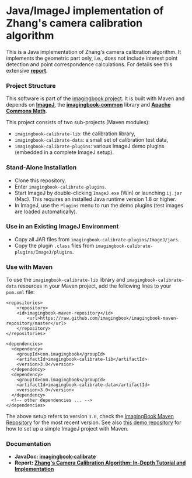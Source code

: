 # Java/ImageJ implementation of Zhang's camera calibration algorithm #

This is a Java implementation of Zhang's camera calibration algorithm. 
It implements the geometric part only, i.e., does not include interest point detection and point correspondence calculations.
For details see this extensive [**report**](https://www.researchgate.net/publication/303233579_Zhang%27s_Camera_Calibration_Algorithm_In-Depth_Tutorial_and_Implementation).

### Project Structure ###

This software is part of the [imagingbook project](https://imagingbook.com).
It is built with Maven and depends on 
[**ImageJ**](https://imagej.nih.gov/ij/), 
the [**imagingbook-common**](https://github.com/imagingbook/imagingbook-public) library and
[**Apache Commons Math**](http://commons.apache.org/proper/commons-math/).

This project consists of two sub-projects (Maven modules):
* `imagingbook-calibrate-lib`: the calibration library,
* `imagingbook-calibrate-data`: a small set of calibration test data,
* `imagingbook-calibrate-plugins`: various ImageJ demo plugins (embedded in a complete ImageJ setup).

### Stand-Alone Installation ###

* Clone this repository.
* Enter `imagingbook-calibrate-plugins`.
* Start ImageJ by double-clicking `ImageJ.exe` (Win) or launching `ij.jar` (Mac). This requires an installed Java runtime version 1.8 or higher.
* In ImageJ, use the `Plugins` menu to run the demo plugins (test images are loaded automatically).

### Use in an Existing ImageJ Environment ###

* Copy all JAR files from `imagingbook-calibrate-plugins/ImageJ/jars`.
* Copy the plugin `.class` files from `imagingbook-calibrate-plugins/ImageJ/plugins`.

### Use with Maven

To use the ``imagingbook-calibrate-lib`` library and ``imagingbook-calibrate-data`` resources in your Maven project, 
add the following lines to your ``pom.xml`` file:
````
<repositories>
    <repository>
	<id>imagingbook-maven-repository</id>
    	<url>https://raw.github.com/imagingbook/imagingbook-maven-repository/master</url>
    </repository>
</repositories>

<dependencies>
  <dependency>
    <groupId>com.imagingbook</groupId>
    <artifactId>imagingbook-calibrate-lib</artifactId>
    <version>3.0</version>
  </dependency>
  <dependency>
    <groupId>com.imagingbook</groupId>
    <artifactId>imagingbook-calibrate-data</artifactId>
    <version>3.0</version>
  </dependency>
  <!-- other dependencies ... -->
</dependencies>
````
The above setup refers to version `3.0`, check the [ImagingBook Maven Repository](https://github.com/imagingbook/imagingbook-maven-repository/tree/master/com/imagingbook/) for the most recent version.
See also [this demo repository](https://github.com/imagingbook/imagingbook-maven-demo-project) for how to set up a simple ImageJ project with Maven.

### Documentation ###

* **JavaDoc: [imagingbook-calibrate](https://imagingbook.github.io/imagingbook-calibrate/javadoc/index.html?overview-summary.html)**
* **Report: [Zhang's Camera Calibration Algorithm: In-Depth Tutorial and Implementation](https://www.researchgate.net/publication/303233579_Zhang%27s_Camera_Calibration_Algorithm_In-Depth_Tutorial_and_Implementation)**

